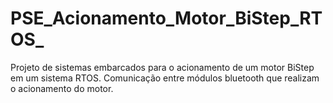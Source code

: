 # PSE_Acionamento_Motor_BiStep_RTOS_
Projeto de sistemas embarcados para o acionamento de um motor BiStep em um sistema RTOS.
Comunicação entre módulos bluetooth que realizam o acionamento do motor.

